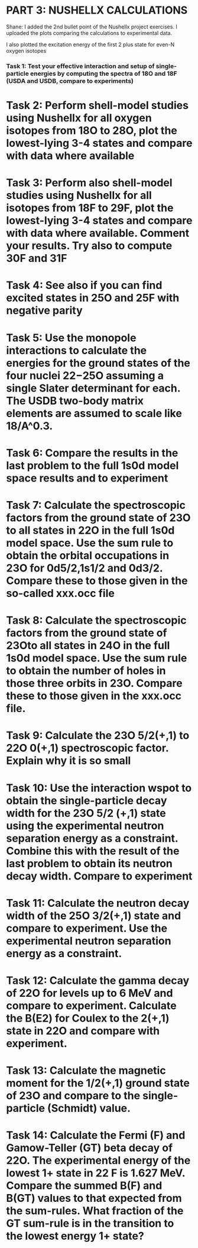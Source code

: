 # PART 3: NUSHELLX CALCULATIONS

Shane: I added the 2nd bullet point of the Nushellx project exercises. I uploaded the plots comparing the calculations to experimental data.

I also plotted the excitation energy of the first 2 plus state for even-N oxygen isotopes

### Task 1: Test your effective interaction and setup of single-particle energies by computing the spectra of 18O and 18F (USDA and USDB, compare to experiments)

# Task 2: Perform shell-model studies using Nushellx for all oxygen isotopes from 18O to 28O, plot the lowest-lying 3-4 states and compare with data where available

# Task 3: Perform also shell-model studies using Nushellx for all isotopes from 18F to 29F, plot the lowest-lying 3-4 states and compare with data where available. Comment your results. Try also to compute 30F and 31F

# Task 4: See also if you can find excited states in 25O and 25F with negative parity

# Task 5: Use the monopole interactions to calculate the energies for the ground states of the four nuclei 22−25O assuming a single Slater determinant for each. The USDB two-body matrix elements are assumed to scale like 18/A^0.3.

# Task 6: Compare the results in the last problem to the full 1s0d model space results and to experiment

# Task 7: Calculate the spectroscopic factors from the ground state of 23O to all states in 22O in the full 1s0d model space. Use the sum rule to obtain the orbital occupations in 23O for 0d5/2,1s1/2 and 0d3/2. Compare these to those given in the so-called xxx.occ file

# Task 8: Calculate the spectroscopic factors from the ground state of 23Oto all states in 24O in the full 1s0d model space. Use the sum rule to obtain the number of holes in those three orbits in 23O. Compare these to those given in the xxx.occ file.

# Task 9: Calculate the 23O 5/2(+,1) to 22O 0(+,1) spectroscopic factor. Explain why it is so small

# Task 10: Use the interaction wspot to obtain the single-particle decay width for the 23O 5/2 (+,1) state using the experimental neutron separation energy as a constraint. Combine this with the result of the last problem to obtain its neutron decay width. Compare to experiment

# Task 11: Calculate the neutron decay width of the 25O 3/2(+,1) state and compare to experiment.  Use the experimental neutron separation energy as a constraint.

# Task 12: Calculate the gamma decay of 22O for levels up to 6 MeV and compare to experiment. Calculate the B(E2) for Coulex to the 2(+,1) state in 22O and compare with experiment.

# Task 13: Calculate the magnetic moment for the 1/2(+,1) ground state of 23O and compare to the single-particle (Schmidt) value.

# Task 14: Calculate the Fermi (F) and Gamow-Teller (GT) beta decay of 22O. The experimental energy of the lowest 1+ state in 22 F is 1.627 MeV. Compare the summed B(F) and B(GT) values to that expected from the sum-rules. What fraction of the GT sum-rule is in the transition to the lowest energy 1+ state?

